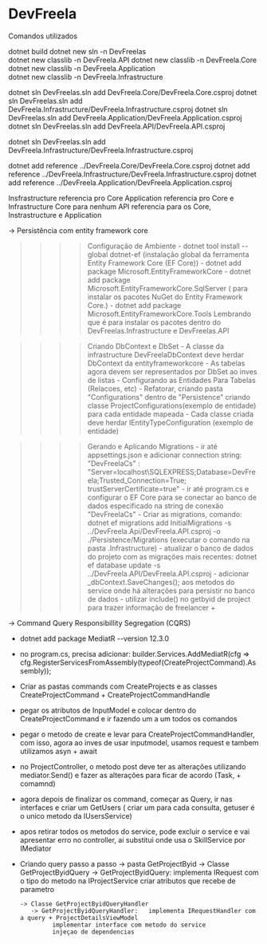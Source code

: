 # DevFreela
Comandos utilizados


dotnet build
dotnet new sln -n DevFreelas       
dotnet new classlib -n DevFreela.API
dotnet new classlib -n DevFreela.Core
dotnet new classlib -n DevFreela.Application     
dotnet new classlib -n DevFreela.Infrastructure

dotnet sln DevFreelas.sln add DevFreela.Core/DevFreela.Core.csproj
dotnet sln DevFreelas.sln add DevFreela.Infrastructure/DevFreela.Infrastructure.csproj
dotnet sln DevFreelas.sln add DevFreela.Application/DevFreela.Application.csproj
dotnet sln DevFreelas.sln add DevFreela.API/DevFreela.API.csproj



dotnet sln DevFreelas.sln add DevFreela.Infrastructure/DevFreela.Infrastructure.csproj




dotnet add reference ../DevFreela.Core/DevFreela.Core.csproj
dotnet add reference ../DevFreela.Infrastructure/DevFreela.Infrastructure.csproj
dotnet add reference ../DevFreela.Application/DevFreela.Application.csproj



Insfrastructure referencia pro Core
Application referencia pro Core e Infrastructure
Core para nenhum
API referencia para os Core, Instrastructure e Application


-> Persistência com entity framework core 
 >>>> Configuração de Ambiente
    - dotnet tool install --global dotnet-ef (instalação global da ferramenta Entity Framework Core (EF Core))
    - dotnet add package Microsoft.EntityFrameworkCore
    - dotnet add package Microsoft.EntityFrameworkCore.SqlServer ( para instalar os pacotes NuGet do Entity Framework Core.)
    - dotnet add package Microsoft.EntityFrameworkCore.Tools
    Lembrando que é para instalar os pacotes dentro do DevFreelas.Infrastructure e DevFreelas.API

 >>>> Criando DbContext e DbSet
    - A classe da infrastructure DevFreelaDbContext deve herdar DbContext da entityframeworkcore
    - As tabelas agora devem ser representados por DbSet ao inves de listas
    - Configurando as Entidades Para Tabelas (Relacoes, etc) 
    - Refatorar, criando pasta "Configurations" dentro de "Persistence" criando classe ProjectConfigurations(exemplo de entidade) para cada entidade mapeada
    - Cada classe criada deve herdar IEntityTypeConfiguration<Project> (exemplo de entidade) 
    
 >>>> Gerando e Aplicando Migrations 
    - ir até appsettings.json e adicionar connection string:  "DevFreelaCs" : "Server=localhost\\SQLEXPRESS;Database=DevFreela;Trusted_Connection=True; trustServerCertificate=true"
    - ir até program.cs e configurar o EF Core para se conectar ao banco de dados especificado na string de conexão "DevFreelaCs"
    - Criar as migrations, comando: dotnet ef migrations add InitialMigrations -s ../DevFreela.Api/DevFreela.API.csproj -o ./Persistence/Migrations (executar o comando na pasta .Infrastructure)
    - atualizar o banco de dados do projeto com as migrações mais recentes: dotnet ef database update -s ../DevFreela.API/DevFreela.API.csproj 
    - adicionar _dbContext.SaveChanges(); aos metodos do service onde há alterações para persistir no banco de dados
    - utilizar include() no getbyid de project para trazer informação de freelancer + 


-> Command Query Responsibillity Segregation (CQRS)
   - dotnet add package MediatR --version 12.3.0
   - no program.cs, precisa adicionar: builder.Services.AddMediatR(cfg => cfg.RegisterServicesFromAssembly(typeof(CreateProjectCommand).Assembly));
   - Criar as pastas commands com CreateProjects e as classes CreateProjectCommand + CreateProjectCommandHandle
   - pegar os atributos de InputModel e colocar dentro do CreateProjectCommand e ir fazendo um a um todos os comandos
   - pegar o metodo de create e levar para CreateProjectCommandHandler, com isso, agora ao inves de usar inputmodel, usamos request e tambem utilizamos asyn + await
   - no ProjectController, o metodo post deve ter as alterações utilizando mediator.Send() e fazer as alterações para ficar de acordo (Task<iaction>, + comamnd)
   - agora depois de finalizar os command, começar as Query, ir nas interfaces e criar um GetUsers ( criar um para cada consulta, getuser é o unico metodo da IUsersService)
   - apos retirar todos os metodos do service, pode excluir o service e vai apresentar erro no controller, ai substitui onde usa o SkillService  por IMediator
   - Criando query passo a passo
      -> pasta GetProjectByid
         -> Classe GetProjectByidQuery 
            -> GetProjectByidQuery: implementa IRequest com o tipo do metodo na IProjectService  criar atributos que recebe de parametro 

         -> Classe GetProjectByidQueryHandler
            -> GetProjectByidQueryHandler:   implementa IRequestHandler com a query + ProjectDetailsViewModel  
                  implementar interface com metodo do service
                  injeçao de dependencias

      

    

